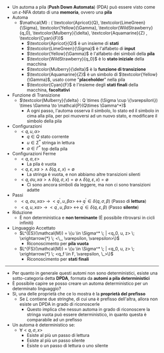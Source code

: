 + Un automa a pila (**Push Down Automata**) (PDA) può essere visto come un $\varepsilon$-NFA dotato di una **memoria**, ovvero una **pila** 
+ Automa
	+ $\mathcal{M} : ( \textcolor{Apricot}{Q}, \textcolor{LimeGreen}{\Sigma}, \textcolor{Yellow}{\Gamma}, \textcolor{WildStrawberry}{q_0}, \textcolor{Mulberry}{\delta}, \textcolor{Aquamarine}{Z} , \textcolor{Cyan}{F})$ 
		+ $\textcolor{Apricot}{Q}$ è un insieme di **stati**
		+ $\textcolor{LimeGreen}{\Sigma}$ è l'alfabeto di **input**
		+ $\textcolor{Yellow}{\Gamma}$ è l'alfabeto dei simboli della **pila**
		+ $\textcolor{WildStrawberry}{q_0}$ è lo **stato iniziale** della macchina
		+ $\textcolor{Mulberry}{\delta}$ è la **funzione di transizione**
		+ $\textcolor{Aquamarine}{Z}$ è un simbolo di $\textcolor{Yellow}{\Gamma}$, usato come "**placeholder**" nella pila
		+ $\textcolor{Cyan}{F}$ è l'insieme degli **stati finali** della macchina, **facoltativi**
+ Funzione di Transizione
	+ $\textcolor{Mulberry}{\delta} : Q \times (\Sigma \cup \{\varepsilon\}) \times \Gamma \to \mathcal{P}(Q\times \Gamma^*)$
		+ A ogni passo, l'automa osserva il simbolo, lo stato ed il simbolo in cima alla pila, per poi muoversi ad un nuovo stato, e modificare il simbolo della pila
+ Configurazioni
	+ $<q, u, \alpha>$
		+ $q \in Q$ stato corrente
		+ $u \in \Sigma^*$ stringa in lettura
		+ $\alpha \in \Gamma^*$ top della pila
+ Configurazioni Ferme
	+ $<q, a, \varepsilon>$ 
		+ La pila è vuota
	+ $<q, \varepsilon, x\alpha>\wedge \; \delta(q, \varepsilon,x) = \emptyset$ 
		+ La stringa è vuota, e non abbiamo altre transizioni silenti
	+ $<q, \sigma u, x\alpha> \wedge \; \delta(q, \sigma, x) = \emptyset \; \wedge \; \delta(q, \varepsilon, x) = \emptyset$ 
		+ Ci sono ancora simboli da leggere, ma non ci sono transizioni adatte
 + Passi
	 + $<q, \sigma u, x\alpha> \;\to \; <q^{'}, u, \beta \alpha> \; \leftrightarrow \; q^{'} \in \delta(q, \sigma, \beta)$    (Passo di **lettura**)
	 + $<q, u, x\alpha> \;\to \; <q^{'}, u, \beta \alpha> \; \leftrightarrow \; q^{'} \in \delta(q, \varepsilon, \beta)$       (Passo **silente**)
+ Riduzione
	+ È non deterministica e **non terminante** (È possibile ritrovarsi in cicli infiniti)
+ Linguaggio Accettato
	+ $L^{ES}(\mathcal{M}) = \{u \in \Sigma^* \; | <q_0, u, z> \; \xrightarrow{*} \; <\_, \varepsilon, \varepsilon>\}$ 
		+ Riconoscimento per **pila vuota**
	+ $L^{FS}(\mathcal{M}) = \{u \in \Sigma^* \; | <q_0, u, z> \; \xrightarrow{*} \; <q_f \in F, \varepsilon, \_>\}$
		+ Riconoscimento per **stati finali**
---
+ Per quanto in generale questi automi non sono deterministici, esiste una sotto-categoria detta **DPDA**, formata da **automi a pila deterministici**
+ È possibile capire se posso creare un automa deterministico per un determinato linguaggio?
+ Sì, una delle proprietà che ce lo mostra è la **proprietà del prefisso**
	+ Se $L$ contiene due stringhe, di cui una è prefisso dell'altra, allora non esiste un DPDA in grado di riconoscerle
		+ Questo implica che nessun automa in grado di riconoscere la stringa vuota può essere deterministico, in quanto questa è comparabile ad un prefisso
+ Un automa è deterministico se:
	+ $\forall <q, \sigma, x>$ 
		+ Esiste al più un passo di lettura
		+ Esiste al più un passo silente
		+ Esiste o un passo di lettura o uno silente